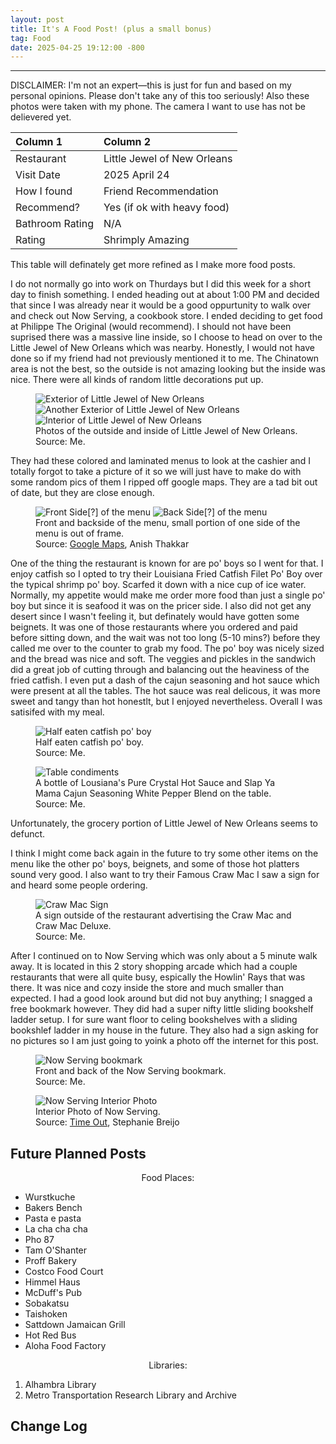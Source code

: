 ```yaml
---
layout: post
title: It's A Food Post! (plus a small bonus)
tag: Food
date: 2025-04-25 19:12:00 -800
---
```

---
<link rel="stylesheet" href="css/list-flex.css.css">

DISCLAIMER: I'm not an expert—this is just for fun and based on my personal opinions. Please don't take any of this too seriously! Also these photos were taken with my phone. The camera I want to use has not be delievered yet.


| Column 1        | Column 2                    |
| :---------      | :--------                   |
| Restaurant      | Little Jewel of New Orleans |
| Visit Date      | 2025 April 24               |
| How I found     | Friend Recommendation       |
| Recommend?      | Yes (if ok with heavy food) |
| Bathroom Rating | N/A                         |
| Rating          | Shrimply Amazing            |

This table will definately get more refined as I make more food posts. 

I do not normally go into work on Thurdays but I did this week for a short day to finish something. I ended heading out at about 1:00 PM and decided that since I was already near
it would be a good oppurtunity to walk over and check out Now Serving, a cookbook store. I ended deciding to get food at Philippe The Original (would recommend). I should not have been suprised there
was a massive line inside, so I choose to head on over to the Little Jewel of New Orleans which was nearby. Honestly, I would not have done so if my friend had not previously mentioned
it to me. The Chinatown area is not the best, so the outside is not amazing looking but the inside was nice. There were all kinds of random little decorations put up.

<figure>
  <img src="Library-Website/images/posts/2025-04-25-It's-A-Food-Post/2025-04-24-Toby-Little-Jewel-New-Orleans-Exterior.png" alt="Exterior of Little Jewel of New Orleans">
  <img src="Library-Website/images/posts/2025-04-25-It's-A-Food-Post/2025-04-24-Toby-Little-Jewel-New-Orleans-Exterior-Part-2.png" alt="Another Exterior of Little Jewel of New Orleans">
  <img src="Library-Website/images/posts/2025-04-25-It's-A-Food-Post/2025-04-24-Toby-Little-Jewel-New-Orleans-Interior.png" alt="Interior of Little Jewel of New Orleans">
  <figcaption>Photos of the outside and inside of Little Jewel of New Orleans.<br> Source: Me.</figcaption>
</figure>

They had these colored and laminated menus to look at the cashier and I totally forgot to take a picture of it so we will just have to make do with some random pics of them I ripped off google maps. They are a tad bit out of date, but they are close enough.

<figure>
  <img src="Library-Website/images/posts/2025-04-25-It's-A-Food-Post/2025-12-Google-Maps-Anish-Thakkar-Little-Jewel-New-Orleans-Menu-Side-A.jpg" alt="Front Side[?] of the menu">
  <img src="Library-Website/images/posts/2025-04-25-It's-A-Food-Post/2025-12-Google-Maps-Anish-Thakkar-Little-Jewel-New-Orleans-Menu-Side-B.jpg" alt="Back Side[?] of the menu">
  <figcaption>Front and backside of the menu, small portion of one side of the menu is out of frame.<br> Source: <a href="https://www.google.com/maps/contrib/100632513839405797964/">Google Maps</a>, Anish Thakkar</figcaption>
</figure>

One of the thing the restaurant is known for are po' boys so I went for that. I enjoy catfish so I opted to try their Louisiana Fried Catfish Filet Po' Boy over the typical shrimp po' boy. Scarfed it down with a nice cup of ice water. Normally, my appetite would make me order more food than just a single po' boy but since it is seafood it was on the pricer side. I also did not get any desert since I wasn't feeling it, but definately would have gotten some beignets. It was one of those restaurants where you ordered and paid before sitting down, and the wait was not too long (5-10 mins?) before they called me over to the counter to grab my food. The po' boy was nicely sized and the bread was nice and soft. The veggies and pickles in the sandwich did a great job of cutting through and balancing out the heaviness of the fried catfish. I even put a dash of the cajun seasoning and hot sauce which were present at all the tables. The hot sauce was real delicous, it was more sweet and tangy than hot honestlt, but I enjoyed nevertheless. Overall I was satisifed with my meal. 

<figure>
  <img src="Library-Website/images/posts/2025-04-25-It's-A-Food-Post/2025-04-24-Toby-Little-Jewel-New-Orleans-Catfish-Po.png" alt="Half eaten catfish po' boy">
  <figcaption>Half eaten catfish po' boy.<br>Source: Me.</figcaption>
</figure>
<figure>
  <img src="Library-Website/images/posts/2025-04-25-It's-A-Food-Post/2025-04-24-Toby-Little-Jewel-New-Orleans-Condiments.png" alt="Table condiments">
  <figcaption>A bottle of Lousiana's Pure Crystal Hot Sauce and Slap Ya Mama Cajun Seasoning White Pepper Blend on the table.<br>Source: Me.</figcaption>
</figure>

Unfortunately, the grocery portion of Little Jewel of New Orleans seems to defunct.

I think I might come back again in the future to try some other items on the menu like the other po' boys, beignets, and some of those hot platters sound very good. I also want to try their Famous Craw Mac I saw a sign for and heard some people ordering. 

<figure>
  <img src="Library-Website/images/posts/2025-04-25-It's-A-Food-Post/2025-04-24-Toby-Little-Jewel-New-Orleans-Crawmac-Sign.png" alt="Craw Mac Sign">
  <figcaption>A sign outside of the restaurant advertising the Craw Mac and Craw Mac Deluxe.<br>Source: Me.</figcaption>
</figure>

After I continued on to Now Serving which was only about a 5 minute walk away. It is located in this 2 story shopping arcade which had a couple restaurants that were all quite busy, espically the Howlin' Rays that was there. It was nice and cozy inside the store and much smaller than expected. I had a good look around but did not buy anything; I snagged a free bookmark however. They did had a super nifty little sliding bookshelf ladder setup. I for sure want floor to celing bookshelves with a sliding bookshlef ladder in my house in the future. They also had a sign asking for no pictures so I am just going to yoink a photo off the internet for this post. 

<figure>
  <img src="Library-Website/images/posts/2025-04-25-It's-A-Food-Post/2025-Now-Serving-Bookmark.jpg" alt="Now Serving bookmark">
  <figcaption>Front and back of the Now Serving bookmark.<br>Source: Me.</figcaption>
</figure>
<figure>
  <img src="Library-Website/images/posts/2025-04-25-It's-A-Food-Post/2017-10-18-Stephanie-Breijo-Time-Out-Now-Serving-LA-Interior.png" alt="Now Serving Interior Photo">
  <figcaption>Interior Photo of Now Serving.<br>Source: <a href="https://www.timeout.com/los-angeles/shopping/now-serving">Time Out</a>, Stephanie Breijo</figcaption>
</figure>

<div class="list-container">
  <h2>Future Planned Posts</h2>
  <p style="text-align: center;">Food Places:</p>
  <ul>
    <li>Wurstkuche</li>
    <li>Bakers Bench</li>
    <li>Pasta e pasta</li>
    <li>La cha cha cha</li>
    <li>Pho 87</li>
    <li>Tam O'Shanter</li>
    <li>Proff Bakery</li>
    <li>Costco Food Court</li>
    <li>Himmel Haus</li>
    <li>McDuff's Pub</li>
    <li>Sobakatsu</li>
    <li>Taishoken</li>
    <li>Sattdown Jamaican Grill</li>
    <li>Hot Red Bus</li>
    <li>Aloha Food Factory</li>
  </ul>
  
  <p style="text-align: center;">Libraries:</p>
  <ol>
    <li>Alhambra Library</li>
    <li>Metro Transportation Research Library and Archive</li>
  </ol>
</div>

<h2>Change Log</h2>
